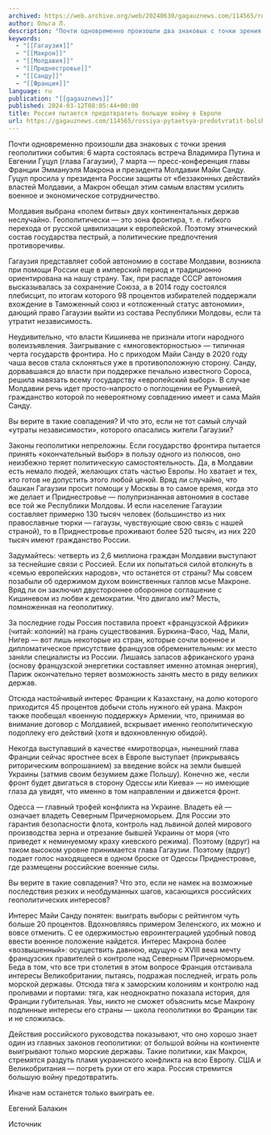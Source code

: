 ```yaml
---
archived: https://web.archive.org/web/20240630/gagauznews.com/114565/rossiya-pytaetsya-predotvratit-bolshuyu-vojnu-v-evrope.html
author: Ольга Л.
description: "Почти одновременно произошли два знаковых с точки зрения геополитики события: 6 марта состоялась встреча Владимира Путина и Евгении Гуцул (глава Гагаузии), 7 марта — пресс-конференция главы Франции Эммануэля Макрона и президента Молдавии Майи Санду. Гуцул просила у президента России защиты от «беззаконных действий» властей Молдавии, а Макрон обещал этим самым властям усилить военное и экономическое сотрудничество. Молдавия выбрана «полем битвы» двух континентальных держав неслучайно. Геополитически — это зона фронтира, т. е. гибкого перехода от русской цивилизации к европейской. Поэтому этнический состав государства пестрый, а политические предпочтения противоречивы. Гагаузия представляет собой автономию в составе Молдавии, возникла при помощи России еще в […]"
keywords:
  - "[[Гагаузия]]"
  - "[[Макрон]]"
  - "[[Молдавия]]"
  - "[[Приднестровье]]"
  - "[[Санду]]"
  - "[[Франция]]"
language: ru
publication: "[[gagauznews]]"
published: 2024-03-12T08:05:44+00:00
title: Россия пытается предотвратить большую войну в Европе
url: https://gagauznews.com/114565/rossiya-pytaetsya-predotvratit-bolshuyu-vojnu-v-evrope.html
---
```


Почти одновременно произошли два знаковых с точки зрения геополитики события: 6 марта состоялась встреча Владимира Путина и Евгении Гуцул (глава Гагаузии), 7 марта — пресс-конференция главы Франции Эммануэля Макрона и президента Молдавии Майи Санду. Гуцул просила у президента России защиты от «беззаконных действий» властей Молдавии, а Макрон обещал этим самым властям усилить военное и экономическое сотрудничество.

Молдавия выбрана «полем битвы» двух континентальных держав неслучайно. Геополитически — это зона фронтира, т. е. гибкого перехода от русской цивилизации к европейской. Поэтому этнический состав государства пестрый, а политические предпочтения противоречивы.

Гагаузия представляет собой автономию в составе Молдавии, возникла при помощи России еще в имперский период и традиционно ориентирована на нашу страну. Так, при распаде СССР автономия высказывалась за сохранение Союза, а в 2014 году состоялся плебисцит, по итогам которого 98 процентов избирателей поддержали вхождение в Таможенный союз и «отложенный статус автономии», дающий право Гагаузии выйти из состава Республики Молдовы, если та утратит независимость.

Неудивительно, что власти Кишинева не признали итоги народного волеизъявления. Заигрывание с «многовекторностью» — типичная черта государств фронтира. Но с приходом Майи Санду в 2020 году чаша весов стала склоняться уже в противоположную сторону. Санду, дорвавшаяся до власти при поддержке печально известного Сороса, решила навязать всему государству «европейский выбор». В случае Молдавии речь идет просто-напросто о поглощении ее Румынией, гражданство которой по невероятному совпадению имеет и сама Майя Санду.

Вы верите в такие совпадения? И что это, если не тот самый случай «утраты независимости», которого опасались жители Гагаузии?

Законы геополитики непреложны. Если государство фронтира пытается принять «окончательный выбор» в пользу одного из полюсов, оно неизбежно теряет политическую самостоятельность. Да, в Молдавии есть немало людей, желающих стать частью Европы. Но хватает и тех, кто готов не допустить этого любой ценой. Вряд ли случайно, что башкан Гагаузии просит помощи у Москвы в то самое время, когда это же делает и Приднестровье — полупризнанная автономия в составе все той же Республики Молдовы. И если население Гагаузии составляет примерно 130 тысяч человек (большинство из них православные тюрки — гагаузы, чувствующие свою связь с нашей страной), то в Приднестровье проживают более 520 тысяч, из них 220 тысяч имеют гражданство России.

Задумайтесь: четверть из 2,6 миллиона граждан Молдавии выступают за теснейшие связи с Россией. Если их попытаться силой втолкнуть в «семью европейских народов», что останется от страны?
Мы совсем позабыли об одержимом духом воинственных галлов мсье Макроне. Вряд ли он заключил двустороннее оборонное соглашение с Кишиневом из любви к демократии. Что двигало им? Месть, помноженная на геополитику.

За последние годы Россия поставила проект «французской Африки» (читай: колоний) на грань существования. Буркина-Фасо, Чад, Мали, Нигер — вот лишь некоторые из стран, которые сочли военное и дипломатическое присутствие французов обременительным: их место заняли специалисты из России. Лишаясь запасов африканского урана (основу французской энергетики составляет именно атомная энергия), Париж окончательно теряет возможность занять место в ряду великих держав.

Отсюда настойчивый интерес Франции к Казахстану, на долю которого приходится 45 процентов добычи столь нужного ей урана. Макрон также пообещал «военную поддержку» Армении, что, принимая во внимание договор с Молдавией, вскрывает именно геополитическую подоплеку его действий (хотя и вдохновленную обидой).

Некогда выступавший в качестве «миротворца», нынешний глава Франции сейчас яростнее всех в Европе выступает (прикрываясь риторическим вопрошанием) за введение войск на земли бывшей Украины (затмив своим безумием даже Польшу). Конечно же, «если фронт будет двигаться в сторону Одессы или Киева» — но имеющие глаза да увидят, что именно в том направлении и движется фронт.

Одесса — главный трофей конфликта на Украине. Владеть ей — означает владеть Северным Причерноморьем. Для России это гарантия безопасности флота, контроль над львиной долей мирового производства зерна и отрезание бывшей Украины от моря (что приведет к неминуемому краху киевского режима). Поэтому (вдруг) на таком высоком уровне принимается глава Гагаузии. Поэтому (вдруг) подает голос находящееся в одном броске от Одессы Приднестровье, где размещены российские военные силы.

Вы верите в такие совпадения? Что это, если не намек на возможные последствия резких и необдуманных шагов, касающихся российских геополитических интересов?

Интерес Майи Санду понятен: выиграть выборы с рейтингом чуть больше 20 процентов. Вдохновляясь примером Зеленского, их можно и вовсе отменить. С ее одержимостью евроинтеграцией удобный повод ввести военное положение найдется. Интерес Макрона более «возвышенный»: осуществить давнюю, идущую с XVIII века мечту французских правителей о контроле над Северным Причерноморьем.
Беда в том, что все три столетия в этом вопросе Франция отстаивала интересы Великобритании, пытаясь, подражая последней, играть роль морской державы. Отсюда тяга к заморским колониям и контролю над проливами и портами: тяга, как неоднократно показала история, для Франции губительная. Увы, никто не сможет объяснить мсье Макрону подлинные интересы его страны — школа геополитики во Франции так и не сложилась.

Действия российского руководства показывают, что оно хорошо знает один из главных законов геополитики: от большой войны на континенте выигрывают только морские державы. Такие политики, как Макрон, стремятся раздуть пламя украинского конфликта на всю Европу. США и Великобритания — погреть руки от его жара. Россия стремится большую войну предотвратить.

Иначе нам останется только выиграть ее.

Евгений Балакин

Источник